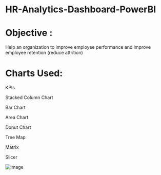 # HR-Analytics-Dashboard-PowerBI

# Objective :

Help an organization to improve employee performance and improve employee retention (reduce attrition)

# Charts Used:
KPIs

Stacked Column Chart

Bar Chart

Area Chart

Donut Chart 

Tree Map

Matrix 

Slicer


![image](https://github.com/shrutiraj25/HR-Analytics-Dashboard-PowerBI/assets/99032377/2715f783-de25-4aa2-9d2a-f1de77eb9917)

